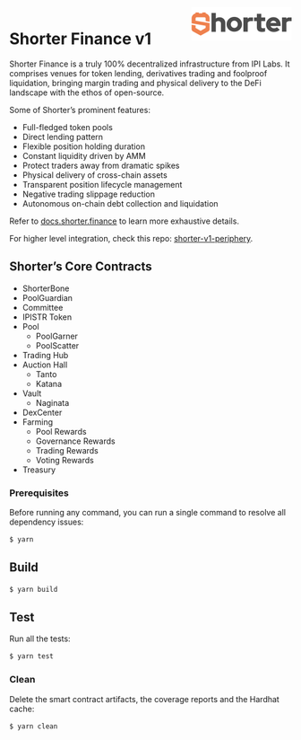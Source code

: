<img width="179px" height="59px" align="right" alt="Shorter Logo" src="https://raw.githubusercontent.com/IPILabs/shorter-v1/master/assets/shorter-logo.png" title="Shorter Logo"/>

# Shorter Finance v1

Shorter Finance is a truly 100% decentralized infrastructure from IPI Labs. It comprises venues for token lending, derivatives trading and foolproof liquidation, bringing margin trading and physical delivery to the DeFi landscape with the ethos of open-source.

Some of Shorter’s prominent features:

- Full-fledged token pools
- Direct lending pattern
- Flexible position holding duration
- Constant liquidity driven by AMM
- Protect traders away from dramatic spikes
- Physical delivery of cross-chain assets
- Transparent position lifecycle management
- Negative trading slippage reduction
- Autonomous on-chain debt collection and liquidation

Refer to [docs.shorter.finance](https://docs.shorter.finance) to learn more exhaustive details.

For higher level integration, check this repo: [shorter-v1-periphery](https://github.com/IPILabs/shorter-v1-periphery).

## Shorter’s Core Contracts

- ShorterBone
- PoolGuardian
- Committee
- IPISTR Token
- Pool
  - PoolGarner
  - PoolScatter
- Trading Hub
- Auction Hall
  - Tanto
  - Katana
- Vault
  - Naginata
- DexCenter
- Farming
  - Pool Rewards
  - Governance Rewards
  - Trading Rewards
  - Voting Rewards
- Treasury

### Prerequisites

Before running any command, you can run a single command to resolve all dependency issues:

```bash
$ yarn
```

## Build

```bash
$ yarn build
```

## Test

Run all the tests:

```bash
$ yarn test
```

### Clean

Delete the smart contract artifacts, the coverage reports and the Hardhat cache:

```bash
$ yarn clean
```
